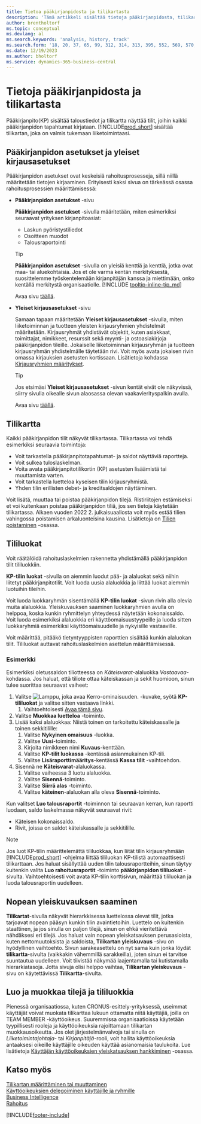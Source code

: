 ```yaml
---
title: Tietoa pääkirjanpidosta ja tilikartasta
description: 'Tämä artikkeli sisältää tietoja pääkirjanpidosta, tilikartasta ja tililuokista. Määritä Pääkirjanpidon asetukset -sivulla, miten yrityksen kirjanpitoasiat käsitellään.'
author: brentholtorf
ms.topic: conceptual
ms.devlang: al
ms.search.keywords: 'analysis, history, track'
ms.search.form: '18, 20, 37, 65, 99, 312, 314, 313, 395, 552, 569, 570, 634, 790, 791, 1158'
ms.date: 12/19/2023
ms.author: bholtorf
ms.service: dynamics-365-business-central
---
```

# <a name="understanding-the-general-ledger-and-chart-of-accounts"></a>Tietoja pääkirjanpidosta ja tilikartasta

Pääkirjanpito(KP) sisältää taloustiedot ja tilikartta näyttää tilit, joihin kaikki pääkirjanpidon tapahtumat kirjataan. [!INCLUDE[prod_short](includes/prod_short.md)] sisältää tilikartan, joka on valmis tukemaan liiketoimintaasi.

## <a name="general-ledger-setup-and-general-posting-setup"></a>Pääkirjanpidon asetukset ja yleiset kirjausasetukset

Pääkirjanpidon asetukset ovat keskeisiä rahoitusprosesseja, sillä niillä määritetään tietojen kirjaaminen. Erityisesti kaksi sivua on tärkeässä osassa rahoitusprosessien määrittämisessä:  

* **Pääkirjanpidon asetukset** -sivu

  **Pääkirjanpidon asetukset** -sivulla määritetään, miten esimerkiksi seuraavat yrityksen kirjanpitoasiat:  

  * Laskun pyöristystiliedot  
  * Osoitteen muodot  
  * Talousraportointi

  > [!TIP]
  > **Pääkirjanpidon asetukset** -sivulla on yleisiä kenttiä ja kenttiä, jotka ovat maa- tai aluekohtaisia. Jos et ole varma kentän merkityksestä, suosittelemme työskentelemään kirjanpitäjän kanssa ja miettimään, onko kentällä merkitystä organisaatiolle. [!INCLUDE [tooltip-inline-tip_md](includes/tooltip-inline-tip_md.md)]  

  Avaa sivu [täällä](https://businesscentral.dynamics.com/?page=118).
  
* **Yleiset kirjausasetukset** -sivu

  Samaan tapaan määritetään **Yleiset kirjausasetukset** -sivulla, miten liiketoiminnan ja tuotteen yleisten kirjausryhmien yhdistelmät määritetään. Kirjausryhmät yhdistävät objektit, kuten asiakkaat, toimittajat, nimikkeet, resurssit sekä myynti- ja ostoasiakirjoja pääkirjanpidon tileille. Jokaiselle liiketoiminnan kirjausryhmän ja tuotteen kirjausryhmän yhdistelmälle täytetään rivi. Voit myös avata jokaisen rivin omassa kirjauksien asetusten kortissaan. Lisätietoja kohdassa [Kirjausryhmien määritykset](finance-posting-groups.md).  

  > [!TIP]
  > Jos etsimäsi **Yleiset kirjausasetukset** -sivun kentät eivät ole näkyvissä, siirry sivulla oikealle sivun alaosassa olevan vaakavierityspalkin avulla.  

  Avaa sivu [täällä](https://businesscentral.dynamics.com/?page=314).

## <a name="the-chart-of-accounts"></a>Tilikartta

Kaikki pääkirjanpidon tilit näkyvät tilikartassa. Tilikartassa voi tehdä esimerkiksi seuraavia toimintoja:  

* Voit tarkastella pääkirjanpitotapahtumat- ja saldot näyttäviä raportteja.  
* Voit sulkea tuloslaskelman.  
* Voita avata pääkirjanpitotilikortin (KP) asetusten lisäämistä tai muuttamista varten.  
* Voit tarkastella luetteloa kyseisen tilin kirjausryhmistä.
* Yhden tilin erillisten debet- ja kreditsaldojen näyttäminen.

Voit lisätä, muuttaa tai poistaa pääkirjanpidon tilejä. Ristiriitojen estämiseksi et voi kuitenkaan poistaa pääkirjanpidon tiliä, jos sen tietoja käytetään tilikartassa. Alkaen vuoden 2022 2. julkaisuaallosta voit myös estää tilien vahingossa poistamisen arkaluonteisina kausina. Lisätietoja on [Tilien poistaminen](finance-setup-chart-accounts.md#delete-accounts) -osassa.  

## <a name="account-categories"></a>Tililuokat

Voit räätälöidä rahoituslaskelmien rakennetta yhdistämällä pääkirjanpidon tilit tililuokkiin.  

**KP-tilin luokat** -sivulla on aiemmin luodut pää- ja alaluokat sekä niihin liitetyt pääkirjanpitotilit. Voit luoda uusia alaluokkia ja liittää luokat aiemmin luotuihin tileihin.  

Voit luoda luokkaryhmän sisentämällä **KP-tilin luokat** -sivun rivin alla olevia muita alaluokkia. Yleiskuvauksen saaminen luokkaryhmien avulla on helppoa, koska kunkin ryhmittelyn yhteydessä näytetään kokonaissaldo. Voit luoda esimerkiksi alaluokkia eri käyttöomaisuustyypeille ja luoda sitten luokkaryhmiä esimerkiksi käyttöomaisuudelle ja nykyisille vastaaville.  

Voit määrittää, pitääkö tietyntyyppisten raporttien sisältää kunkin alaluokan tilit. Tililuokat auttavat rahoituslaskelmien asettelun määrittämisessä.  

### <a name="example"></a>Esimerkki

Esimerkiksi oletussaldon tiliotteessa on *Käteisvarat*-alaluokka *Vastaavaa*-kohdassa. Jos haluat, että tiliote ottaa käteiskassan ja sekit huomioon, sinun tulee suorittaa seuraavat vaiheet:

1. Valitse ![Lamppu, joka avaa Kerro-ominaisuuden.](media/ui-search/search_small.png "Kerro, mitä haluat tehdä") -kuvake, syötä **KP-tililuokat** ja valitse sitten vastaava linkki.
   1. Vaihtoehtoisesti [Avaa tämä sivu](https://businesscentral.dynamics.com/?page=790).
2. Valitse **Muokkaa luetteloa** -toiminto.
3. Lisää kaksi alaluokkaa: Niistä toinen on tarkoitettu käteiskassalle ja toinen sekkitilille:
   1. Valitse **Nykyinen omaisuus** -luokka.
   2. Valitse **Uusi**-toiminto.
   3. Kirjoita nimikkeen nimi **Kuvaus**-kenttään.
   4. Valitse **KP-tilit luokassa** -kentässä asianmukainen KP-tili.
   5. Valitse **Lisäraporttimääritys**-kentässä **Kassa tilit** -vaihtoehdon.
4. Sisennä ne **Käteisvarat**-alaluokassa.
   1. Valitse vaiheessa 3 luotu alaluokka.
   2. Valitse **Sisennä**-toiminto.
   3. Valitse **Siirrä alas** -toiminto.
   4. Valitse **käteinen**-alaluokan alla oleva **Sisennä**-toiminto.

Kun valitset **Luo talousraportit** -toiminnon tai seuraavan kerran, kun raportti luodaan, saldo laskelmassa näkyvät seuraavat rivit:

* Käteisen kokonaissaldo.
* Rivit, joissa on saldot käteiskassalle ja sekkitilille.  

> [!NOTE]
> Jos luot KP-tilin määrittelemättä tililuokkaa, kun liität tilin kirjausryhmään [!INCLUDE[prod_short](includes/prod_short.md)] -ohjelma liittää tililuokan KP-tilistä automaattisesti tilikarttaan. Jos haluat sisällyttää uuden tilin talousraportteihin, sinun täytyy kuitenkin valita **Luo rahoitusraportit** -toiminto **pääkirjanpidon tililuokat** -sivulta. Vaihtoehtoisesti voit avata KP-tilin korttisivun, määrittää tililuokan ja luoda talousraportin uudelleen.

## <a name="get-a-quick-overview"></a>Nopean yleiskuvauksen saaminen

**Tilikartat**-sivulla näkyvät hierarkkisessa luettelossa olevat tilit, jotka tarjoavat nopean pääsyn kunkin tilin avaintietoihin. Luettelo on kuitenkin staattinen, ja jos sinulla on paljon tilejä, sinun on ehkä vieritettävä nähdäksesi eri tilejä. Jos haluat vain nopean yleiskatsauksen perusasioista, kuten nettomuutoksista ja saldoista, **Tilikartan yleiskuvaus** -sivu on hyödyllinen vaihtoehto. Sivun sarakeasettelu on nyt sama kuin jonka löydät **tilikartta**-sivulta (vaikkakin vähemmillä sarakkeilla), joten sinun ei tarvitse suuntautua uudelleen. Voit tiivistää näkymää laajentamalla tai kutistamalla hierarkiatasoja. Jotta sivuja olisi helppo vaihtaa, **Tilikartan yleiskuvaus** -sivu on käytettävissä **Tilikartta**-sivulta.

## <a name="access-to-create-and-edit-accounts-and-account-categories"></a>Luo ja muokkaa tilejä ja tililuokkia

Pienessä organisaatiossa, kuten CRONUS-esittely-yrityksessä, useimmat käyttäjät voivat muokata tilikarttaa lukuun ottamatta niitä käyttäjiä, joilla on TEAM MEMBER -käyttöoikeus. Suuremmissa organisaatioissa käytetään tyypillisesti rooleja ja käyttöoikeuksia rajoittamaan tilikartan muokkausoikeutta. Jos olet järjestelmänvalvoja tai sinulla on *Liiketoimintajohtaja*- tai *Kirjanpitäjä*-rooli, voit hallita käyttöoikeuksia antaaksesi oikeille käyttäjille oikeuden käyttää asianomaisia taulukoita. Lue lisätietoja [Käyttäjän käyttöoikeuksien yleiskatsauksen hankkiminen](ui-define-granular-permissions.md#to-get-an-overview-of-a-users-permissions) -osassa.  

## <a name="see-also"></a>Katso myös

[Tilikartan määrittäminen tai muuttaminen](finance-setup-chart-accounts.md)  
[Käyttöoikeuksien delegoiminen käyttäjille ja ryhmille](ui-define-granular-permissions.md)  
[Business Intelligence](bi.md)  
[Rahoitus](finance.md)  

[!INCLUDE[footer-include](includes/footer-banner.md)]
